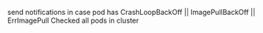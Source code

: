 send notifications in case pod has CrashLoopBackOff || ImagePullBackOff || ErrImagePull
Checked all pods in cluster 
